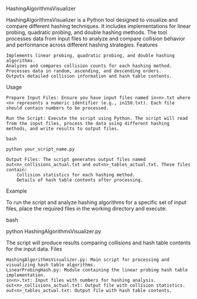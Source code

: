 HashingAlgorithmsVisualizer

HashingAlgorithmsVisualizer is a Python tool designed to visualize and compare different hashing techniques. It includes implementations for linear probing, quadratic probing, and double hashing methods. The tool processes data from input files to analyze and compare collision behavior and performance across different hashing strategies.
Features

    Implements linear probing, quadratic probing, and double hashing algorithms.
    Analyzes and compares collision counts for each hashing method.
    Processes data in random, ascending, and descending orders.
    Outputs detailed collision information and hash table contents.

Usage

    Prepare Input Files: Ensure you have input files named in<n>.txt where <n> represents a numeric identifier (e.g., in150.txt). Each file should contain numbers to be processed.

    Run the Script: Execute the script using Python. The script will read from the input files, process the data using different hashing methods, and write results to output files.

    bash

    python your_script_name.py

    Output Files: The script generates output files named out<n>_collisions_actual.txt and out<n>_tables_actual.txt. These files contain:
        Collision statistics for each hashing method.
        Details of hash table contents after processing.

Example

To run the script and analyze hashing algorithms for a specific set of input files, place the required files in the working directory and execute:

bash

python HashingAlgorithmsVisualizer.py

The script will produce results comparing collisions and hash table contents for the input data.
Files

    HashingAlgorithmsVisualizer.py: Main script for processing and visualizing hash table algorithms.
    LinearProbingHash.py: Module containing the linear probing hash table implementation.
    in<n>.txt: Input files with numbers for hashing analysis.
    out<n>_collisions_actual.txt: Output file with collision statistics.
    out<n>_tables_actual.txt: Output file with hash table contents.

